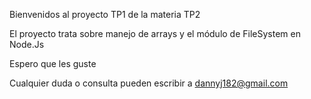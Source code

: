 Bienvenidos al proyecto TP1 de la materia TP2

El proyecto trata sobre manejo de arrays y el módulo de FileSystem en Node.Js

Espero que les guste

Cualquier duda o consulta pueden escribir a dannyj182@gmail.com